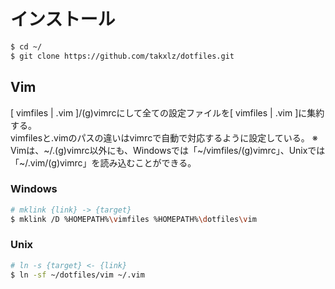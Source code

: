 # インストール
```sh
$ cd ~/
$ git clone https://github.com/takxlz/dotfiles.git
```

## Vim
[ vimfiles | .vim ]/(g)vimrcにして全ての設定ファイルを[ vimfiles | .vim ]に集約する。  
vimfilesと.vimのパスの違いはvimrcで自動で対応するように設定している。
※ Vimは、\~/.(g)vimrc以外にも、Windowsでは「\~/vimfiles/(g)vimrc」、Unixでは「\~/.vim/(g)vimrc」を読み込むことができる。

### Windows
```sh
# mklink {link} -> {target}
$ mklink /D %HOMEPATH%\vimfiles %HOMEPATH%\dotfiles\vim
```

### Unix
```sh
# ln -s {target} <- {link}
$ ln -sf ~/dotfiles/vim ~/.vim
```
